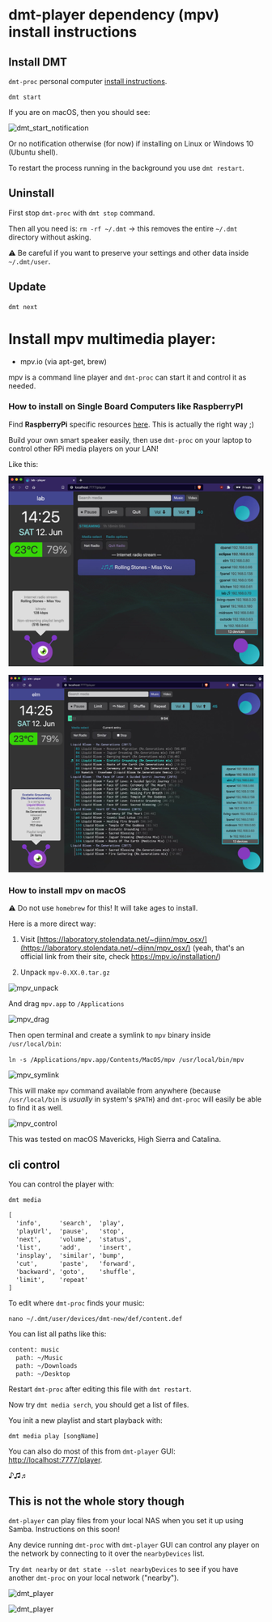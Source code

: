 # dmt-player dependency (mpv) install instructions

## Install DMT

`dmt-proc` personal computer [install instructions](https://github.com/uniqpath/dmt).

```
dmt start
```

If you are on macOS, then you should see:

![dmt_start_notification](https://github.com/uniqpath/info/blob/master/assets/img/dmt-start/macos-notification2.png?raw=true)

Or no notification otherwise (for now) if installing on Linux or Windows 10 (Ubuntu shell).

To restart the process running in the background you use `dmt restart`.

## Uninstall

First stop `dmt-proc` with `dmt stop` command.

Then all you need is: `rm -rf ~/.dmt` → this removes the entire `~/.dmt` directory without asking.

⚠️ Be careful if you want to preserve your settings and other data inside `~/.dmt/user`.

## Update

`dmt next`

# Install mpv multimedia player:

- mpv.io (via apt-get, brew)

mpv is a command line player and `dmt-proc` can start it and control it as needed.

### How to install on Single Board Computers like RaspberryPI

Find **RaspberryPi** specific resources [here](https://github.com/uniqpath/info). This is actually the right way ;)

Build your own smart speaker easily, then use `dmt-proc` on your laptop to control other RPi media players on your LAN!

Like this:

![dmt_player](https://github.com/uniqpath/info/blob/master/assets/img/dmt-player/player1.jpg?raw=true)

![dmt_player](https://github.com/uniqpath/info/blob/master/assets/img/dmt-player/player2.jpg?raw=true)

### How to install mpv on macOS

⚠️ Do not use `homebrew` for this! It will take ages to install.

Here is a more direct way:

1) Visit [https://laboratory.stolendata.net/~djinn/mpv_osx/](https://laboratory.stolendata.net/~djinn/mpv_osx/) (yeah, that's an official link from their site, check https://mpv.io/installation/)

2) Unpack `mpv-0.XX.0.tar.gz`

![mpv_unpack](https://github.com/uniqpath/info/blob/master/assets/img/mpv_guide/unpack_macos.png?raw=true)

And drag `mpv.app` to `/Applications`

![mpv_drag](https://github.com/uniqpath/info/blob/master/assets/img/mpv_guide/macos_applications.png?raw=true)

Then open terminal and create a symlink to `mpv` binary inside `/usr/local/bin`:

`ln -s /Applications/mpv.app/Contents/MacOS/mpv /usr/local/bin/mpv`

![mpv_symlink](https://github.com/uniqpath/info/blob/master/assets/img/mpv_guide/symlink4.png?raw=true)

This will make `mpv` command available from anywhere (because `/usr/local/bin` is *usually* in system's `$PATH`) and `dmt-proc` will easily be able to find it as well.

![mpv_control](https://github.com/uniqpath/info/blob/master/assets/img/mpv_guide/dmt_mpv_control.png?raw=true)

This was tested on macOS Mavericks, High Sierra and Catalina.

## cli control

You can control the player with:

```
dmt media
```

```
[
  'info',     'search',  'play',
  'playUrl',  'pause',   'stop',
  'next',     'volume',  'status',
  'list',     'add',     'insert',
  'insplay',  'similar', 'bump',
  'cut',      'paste',   'forward',
  'backward', 'goto',    'shuffle',
  'limit',    'repeat'
]
```

To edit where `dmt-proc` finds your music:

```
nano ~/.dmt/user/devices/dmt-new/def/content.def
```

You can list all paths like this:

```
content: music
  path: ~/Music
  path: ~/Downloads
  path: ~/Desktop

```

Restart `dmt-proc` after editing this file with `dmt restart`.

Now try `dmt media serch`, you should get a list of files.

You init a new playlist and start playback with:

```
dmt media play [songName]
```

You can also do most of this from `dmt-player` GUI: [http://localhost:7777/player](http://localhost:7777/player).


♪♫♬


## This is not the whole story though

`dmt-player` can play files from your local NAS when you set it up using Samba. Instructions on this soon!

Any device running `dmt-proc` with `dmt-player` GUI can control any player on the network by connecting to it over the `nearbyDevices` list.

Try `dmt nearby` or `dmt state --slot nearbyDevices` to see if you have another `dmt-proc` on your local network ("nearby").

![dmt_player](https://github.com/uniqpath/info/blob/master/assets/img/dmt-player/dmt-player-diagram-1.jpg?raw=true)

![dmt_player](https://github.com/uniqpath/info/blob/master/assets/img/dmt-player/dmt-player-diagram-2.jpg?raw=true)
